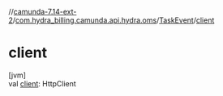 //[camunda-7.14-ext-2](../../../index.md)/[com.hydra_billing.camunda.api.hydra.oms](../index.md)/[TaskEvent](index.md)/[client](client.md)

# client

[jvm]\
val [client](client.md): HttpClient
